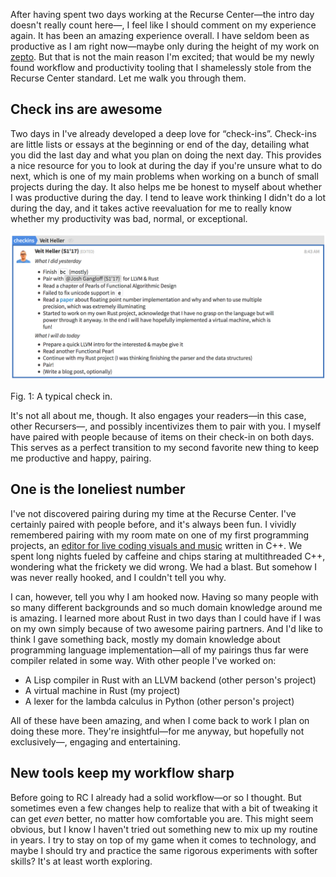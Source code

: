 After having spent two days working at the Recurse Center—the intro day doesn't
really count here—, I feel like I should comment on my experience again. It has
been an amazing experience overall. I have seldom been as productive as I am
right now—maybe only during the height of my work on
[zepto](https://github.com/zepto-lang/zepto). But that is not the main reason
I'm excited; that would be my newly found workflow and productivity tooling that
I shamelessly stole from the Recurse Center standard. Let me walk you through
them.

## Check ins are awesome

Two days in I've already developed a deep love for “check-ins”. Check-ins are
little lists or essays at the beginning or end of the day, detailing what you
did the last day and what you plan on doing the next day. This provides a nice
resource for you to look at during the day if you're unsure what to do next,
which is one of my main problems when working on a bunch of small projects
during the day. It also helps me be honest to myself about whether I was
productive during the day. I tend to leave work thinking I didn't do a lot
during the day, and it takes active reevaluation for me to really know whether
my productivity was bad, normal, or exceptional.

![](/images/checkin.png)

<div class="figure-label">Fig. 1: A typical check in.</div>

It's not all about me, though. It also engages your readers—in this case, other
Recursers—, and possibly incentivizes them to pair with you. I myself have
paired with people because of items on their check-in on both days. This serves
as a perfect transition to my second favorite new thing to keep me productive
and happy, pairing.

## One is the loneliest number

I've not discovered pairing during my time at the Recurse Center. I've certainly
paired with people before, and it's always been fun. I vividly remembered
pairing with my room mate on one of my first programming projects, an [editor
for live coding visuals and music](https://github.com/VetoProjects/VetoLC)
written in C++. We spent long nights fueled by caffeine and chips staring at
multithreaded C++, wondering what the frickety we did wrong. We had a blast. But
somehow I was never really hooked, and I couldn't tell you why.

I can, however, tell you why I am hooked now. Having so many people with so many
different backgrounds and so much domain knowledge around me is amazing. I
learned more about Rust in two days than I could have if I was on my own simply
because of two awesome pairing partners. And I'd like to think I gave something
back, mostly my domain knowledge about programming language implementation—all
of my pairings thus far were compiler related in some way. With other people
I've worked on:

- A Lisp compiler in Rust with an LLVM backend (other person's project)
- A virtual machine in Rust (my project)
- A lexer for the lambda calculus in Python (other person's project)

All of these have been amazing, and when I come back to work I plan on doing
these more. They're insightful—for me anyway, but hopefully not exclusively—,
engaging and entertaining.

## New tools keep my workflow sharp

Before going to RC I already had a solid workflow—or so I thought. But sometimes
even a few changes help to realize that with a bit of tweaking it can get *even*
better, no matter how comfortable you are. This might seem obvious, but I know I
haven't tried out something new to mix up my routine in years. I try to stay on
top of my game when it comes to technology, and maybe I should try and practice
the same rigorous experiments with softer skills? It's at least worth exploring.

